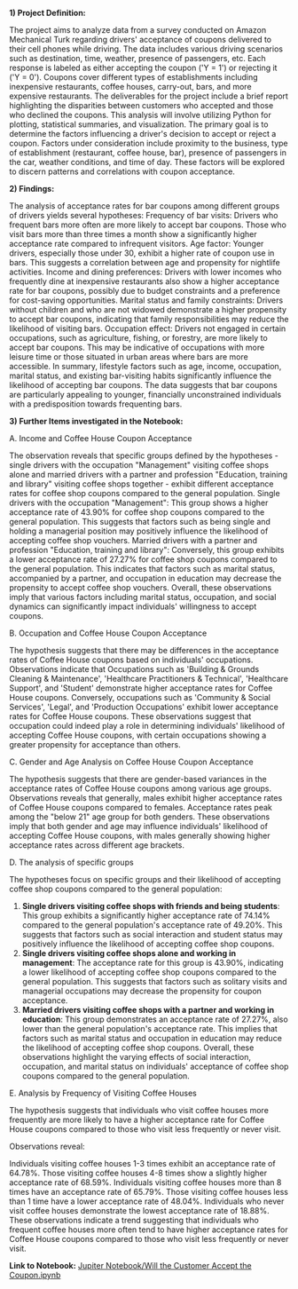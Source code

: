 
  **1) Project Definition:**

  The project aims to analyze data from a survey conducted on Amazon Mechanical Turk regarding drivers' acceptance of coupons delivered to their cell phones while driving. The data includes various driving scenarios such as destination, time, weather, presence of passengers, etc. Each response is labeled as either accepting the coupon ('Y = 1') or rejecting it ('Y = 0'). Coupons cover different types of establishments including inexpensive restaurants, coffee houses, carry-out, bars, and more expensive restaurants.
The deliverables for the project include a brief report highlighting the disparities between customers who accepted and those who declined the coupons. This analysis will involve utilizing Python for plotting, statistical summaries, and visualization.
The primary goal is to determine the factors influencing a driver's decision to accept or reject a coupon. Factors under consideration include proximity to the business, type of establishment (restaurant, coffee house, bar), presence of passengers in the car, weather conditions, and time of day. These factors will be explored to discern patterns and correlations with coupon acceptance.

  **2) Findings:** 

  The analysis of acceptance rates for bar coupons among different groups of drivers yields several hypotheses:
Frequency of bar visits: Drivers who frequent bars more often are more likely to accept bar coupons. Those who visit bars more than three times a month show a significantly higher acceptance rate compared to infrequent visitors.
Age factor: Younger drivers, especially those under 30, exhibit a higher rate of coupon use in bars. This suggests a correlation between age and propensity for nightlife activities.
Income and dining preferences: Drivers with lower incomes who frequently dine at inexpensive restaurants also show a higher acceptance rate for bar coupons, possibly due to budget constraints and a preference for cost-saving opportunities.
Marital status and family constraints: Drivers without children and who are not widowed demonstrate a higher propensity to accept bar coupons, indicating that family responsibilities may reduce the likelihood of visiting bars.
Occupation effect: Drivers not engaged in certain occupations, such as agriculture, fishing, or forestry, are more likely to accept bar coupons. This may be indicative of occupations with more leisure time or those situated in urban areas where bars are more accessible.
In summary, lifestyle factors such as age, income, occupation, marital status, and existing bar-visiting habits significantly influence the likelihood of accepting bar coupons. The data suggests that bar coupons are particularly appealing to younger, financially unconstrained individuals with a predisposition towards frequenting bars.

  **3) Further Items investigated in the Notebook:** 

A. Income and Coffee House Coupon Acceptance
   
   The observation reveals that specific groups defined by the hypotheses - single drivers with the occupation "Management" visiting coffee shops alone and married drivers with a partner and profession "Education, training and library" visiting coffee shops together - exhibit different acceptance rates for coffee shop coupons compared to the general population.
Single drivers with the occupation "Management": This group shows a higher acceptance rate of 43.90% for coffee shop coupons compared to the general population. This suggests that factors such as being single and holding a managerial position may positively influence the likelihood of accepting coffee shop vouchers.
Married drivers with a partner and profession "Education, training and library": Conversely, this group exhibits a lower acceptance rate of 27.27% for coffee shop coupons compared to the general population. This indicates that factors such as marital status, accompanied by a partner, and occupation in education may decrease the propensity to accept coffee shop vouchers.
Overall, these observations imply that various factors including marital status, occupation, and social dynamics can significantly impact individuals' willingness to accept coupons.

B.  Occupation and Coffee House Coupon Acceptance

  The hypothesis suggests that there may be differences in the acceptance rates of Coffee House coupons based on individuals' occupations.
Observations indicate that Occupations such as 'Building & Grounds Cleaning & Maintenance', 'Healthcare Practitioners & Technical', 'Healthcare Support', and 'Student' demonstrate higher acceptance rates for Coffee House coupons.
Conversely, occupations such as 'Community & Social Services', 'Legal', and 'Production Occupations' exhibit lower acceptance rates for Coffee House coupons.
These observations suggest that occupation could indeed play a role in determining individuals' likelihood of accepting Coffee House coupons, with certain occupations showing a greater propensity for acceptance than others.

C. Gender and Age Analysis on Coffee House Coupon Acceptance

  The hypothesis suggests that there are gender-based variances in the acceptance rates of Coffee House coupons among various age groups.
Observations reveals that generally, males exhibit higher acceptance rates of Coffee House coupons compared to females.
Acceptance rates peak among the "below 21" age group for both genders.
These observations imply that both gender and age may influence individuals' likelihood of accepting Coffee House coupons, with males generally showing higher acceptance rates across different age brackets.

D. The analysis of specific groups

  The hypotheses focus on specific groups and their likelihood of accepting coffee shop coupons compared to the general population:
1. **Single drivers visiting coffee shops with friends and being students**: This group exhibits a significantly higher acceptance rate of 74.14% compared to the general population's acceptance rate of 49.20%. This suggests that factors such as social interaction and student status may positively influence the likelihood of accepting coffee shop coupons.
2. **Single drivers visiting coffee shops alone and working in management**: The acceptance rate for this group is 43.90%, indicating a lower likelihood of accepting coffee shop coupons compared to the general population. This suggests that factors such as solitary visits and managerial occupations may decrease the propensity for coupon acceptance.
3. **Married drivers visiting coffee shops with a partner and working in education**: This group demonstrates an acceptance rate of 27.27%, also lower than the general population's acceptance rate. This implies that factors such as marital status and occupation in education may reduce the likelihood of accepting coffee shop coupons.
Overall, these observations highlight the varying effects of social interaction, occupation, and marital status on individuals' acceptance of coffee shop coupons compared to the general population.

E. Analysis by Frequency of Visiting Coffee Houses

  The hypothesis suggests that individuals who visit coffee houses more frequently are more likely to have a higher acceptance rate for Coffee House coupons compared to those who visit less frequently or never visit.

Observations reveal:

Individuals visiting coffee houses 1-3 times exhibit an acceptance rate of 64.78%.
Those visiting coffee houses 4-8 times show a slightly higher acceptance rate of 68.59%.
Individuals visiting coffee houses more than 8 times have an acceptance rate of 65.79%.
Those visiting coffee houses less than 1 time have a lower acceptance rate of 48.04%.
Individuals who never visit coffee houses demonstrate the lowest acceptance rate of 18.88%.
These observations indicate a trend suggesting that individuals who frequent coffee houses more often tend to have higher acceptance rates for Coffee House coupons compared to those who visit less frequently or never visit.

**Link to Notebook:** [Jupiter Notebook/Will the Customer Accept the Coupon.ipynb](https://github.com/FMXIV/MLAI-Assignment-5.1/blob/47f6508a4b156b7dffa21ad77dd098999fc78852/Jupiter%20Notebook/Will%20the%20Customer%20Accept%20the%20Coupon.ipynb)
